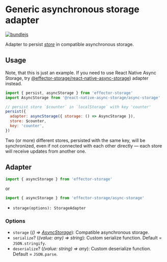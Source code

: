 # Generic asynchronous storage adapter

[![bundlejs](https://deno.bundlejs.com/badge?q=effector-storage&treeshake=[{persist,asyncStorage}]&config={%22esbuild%22:{%22external%22:[%22effector%22]}})](https://bundlejs.com/?q=effector-storage&treeshake=%5B%7Bpersist%2CasyncStorage%7D%5D&config=%7B%22esbuild%22%3A%7B%22external%22%3A%5B%22effector%22%5D%7D%7D)

Adapter to persist [_store_] in compatible asynchronous storage.

## Usage

Note, that this is just an example. If you need to use React Native Async Storage, try [@effector-storage/react-native-async-storage](https://github.com/yumauri/effector-storage-extras/tree/main/packages/react-native-async-storage)) adapter instead.

```javascript
import { persist, asyncStorage } from 'effector-storage'
import AsyncStorage from '@react-native-async-storage/async-storage'

// persist store `$counter` in `localStorage` with key 'counter'
persist({
  adapter: asyncStorage({ storage: () => AsyncStorage }),
  store: $counter,
  key: 'counter',
})
```

Two (or more) different stores, persisted with the same key, will be synchronized, even if not connected with each other directly — each store will receive updates from another one.

## Adapter

```javascript
import { asyncStorage } from 'effector-storage'
```

or

```javascript
import { asyncStorage } from 'effector-storage/async-storage'
```

- `storage(options): StorageAdapter`

### Options

- `storage` (_() => [AsyncStorage]_): Compatible asynchronous storage.
- `serialize`? (_(value: any) => string_): Custom serialize function. Default = `JSON.stringify`.
- `deserialize`? (_(value: string) => any_): Custom deserialize function. Default = `JSON.parse`.

[asyncstorage]: https://reactnative.dev/docs/asyncstorage
[_store_]: https://effector.dev/docs/api/effector/store
